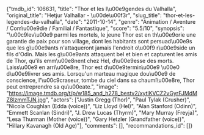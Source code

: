 {"tmdb_id": 106631, "title": "Thor et les l\u00e9gendes du Valhalla", "original_title": "Hetjur Valhallar - \u00de\u00f3r", "slug_title": "thor-et-les-legendes-du-valhalla", "date": "2011-10-14", "genre": "Animation / Aventure / Com\u00e9die / Familial / Fantastique", "score": "5.5/10", "synopsis": "\u00c9lev\u00e9 parmi les mortels, le jeune Thor est en th\u00e9orie une garantie de paix pour son village, dont les habitants sont persuad\u00e9s que les g\u00e9ants n'attaqueront jamais l'endroit o\u00f9 r\u00e9side un fils d'Odin. Mais les g\u00e9ants attaquent bel et bien et capturent les amis de Thor, qu'ils emm\u00e8nent chez Hel, d\u00e9esse des morts. Laiss\u00e9 en arri\u00e8re, Thor est d\u00e9termin\u00e9 \u00e0 d\u00e9livrer ses amis. Lorsqu'un marteau magique dou\u00e9 de conscience, l'\u00c9craseur, tombe du ciel dans sa chaumi\u00e8re, Thor peut entreprendre sa qu\u00eate.", "image": "https://image.tmdb.org/t/p/w185_and_h278_bestv2/xytlKVCZ2vGyrFJMdMZ8lzmmTJN.jpg", "actors": ["Justin Gregg (Thor)", "Paul Tylak (Crusher)", "Nicola Coughlan (Edda (voice))", "Liz Lloyd (Hel)", "Alan Stanford (Odinn)", "Emmett Scanlan (Sindri)", "J. Drew Lucas (Thyrm)", "Mary Murray (Freyja)", "Lesa Thurman (Mother (voice))", "Gary Hetzler (Grandfather (voice))", "Hillary Kavanagh (Old Age)"], "comments": [], "recommandations_id": []}